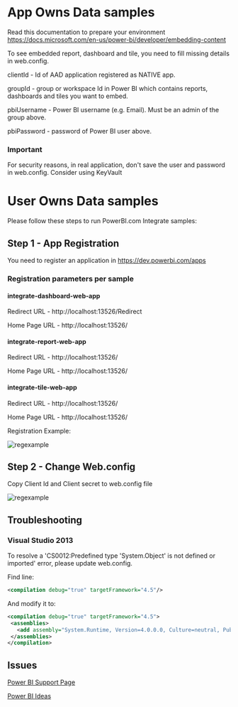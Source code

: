 # App Owns Data samples

Read this documentation to prepare your environment
https://docs.microsoft.com/en-us/power-bi/developer/embedding-content

To see embedded report, dashboard and tile, you need to fill missing details in web.config.

clientId - Id of AAD application registered as NATIVE app.

groupId - group or workspace Id in Power BI which contains reports, dashboards and tiles you want to embed.

pbiUsername - Power BI username (e.g. Email). Must be an admin of the group above.

pbiPassword - password of Power BI user above.

### Important

For security reasons, in real application, don't save the user and password in web.config. Consider using KeyVault


# User Owns Data samples

Please follow these steps to run PowerBI.com Integrate samples:
## Step 1 - App Registration
You need to register an application in
https://dev.powerbi.com/apps

### Registration parameters per sample

#### integrate-dashboard-web-app
Redirect URL  - http://localhost:13526/Redirect

Home Page URL - http://localhost:13526/

#### integrate-report-web-app
Redirect URL  - http://localhost:13526/

Home Page URL - http://localhost:13526/

#### integrate-tile-web-app
Redirect URL  - http://localhost:13526/

Home Page URL - http://localhost:13526/

Registration Example:

![regexample](https://cloud.githubusercontent.com/assets/23071967/23340723/fc032efe-fc43-11e6-9a8f-13e40cb32d97.png)

## Step 2 - Change Web.config
Copy Client Id and Client secret to web.config file

![regexample](https://cloud.githubusercontent.com/assets/23071967/23340740/48d4f640-fc44-11e6-8f31-dd273d26a61e.png)

## Troubleshooting

### Visual Studio 2013
To resolve a 'CS0012:Predefined type 'System.Object' is not defined or imported' error, please update web.config.

Find line:
 ```xml
 <compilation debug="true" targetFramework="4.5"/>
 ```
 
 And modify it to:
 
 ```xml
 <compilation debug="true" targetFramework="4.5">
  <assemblies>     
    <add assembly="System.Runtime, Version=4.0.0.0, Culture=neutral, PublicKeyToken=b03f5f7f11d50a3a" />   
  </assemblies>
</compilation>
```

## Issues
[Power BI Support Page](https://powerbi.microsoft.com/en-us/support/)

[Power BI Ideas](https://ideas.powerbi.com)
